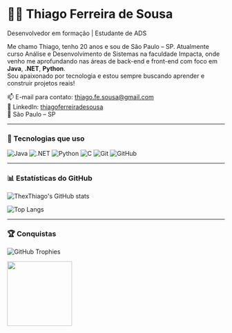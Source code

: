 # 👨‍💻 Thiago Ferreira de Sousa  
Desenvolvedor em formação | Estudante de ADS

Me chamo Thiago, tenho 20 anos e sou de São Paulo – SP.  Atualmente curso Análise e Desenvolvimento de Sistemas na faculdade Impacta, onde venho me aprofundando nas áreas de back-end e front-end com foco em **Java**, **.NET**, **Python**.  
Sou apaixonado por tecnologia e estou sempre buscando aprender e construir projetos reais!

📫 E-mail para contato: thiago.fe.sousa@gmail.com                                                                  
💼 LinkedIn: [thiagoferreiradesousa](https://www.linkedin.com/in/thiagoferreiradesousa)  
📍 São Paulo – SP

---

### 🚀 Tecnologias que uso
                                                      
![Java](https://img.shields.io/badge/-Java-007396?style=flat&logo=java)
![.NET](https://img.shields.io/badge/-.NET-512BD4?style=flat&logo=dotnet&logoColor=fff)
![Python](https://img.shields.io/badge/-Python-3776AB?style=flat&logo=python&logoColor=fff)
![C](https://img.shields.io/badge/-C-A8B9CC?style=flat&logo=c&logoColor=fff)
![Git](https://img.shields.io/badge/-Git-F05032?style=flat&logo=git)
![GitHub](https://img.shields.io/badge/-GitHub-181717?style=flat&logo=github)

---

### 📊 Estatísticas do GitHub

![ThexThiago's GitHub stats](https://github-readme-stats.vercel.app/api?username=ThexThiago&show_icons=true&theme=tokyonight)

![Top Langs](https://github-readme-stats.vercel.app/api/top-langs/?username=ThexThiago&layout=compact&theme=tokyonight)     

---

### 🏆 Conquistas

![GitHub Trophies](https://github-profile-trophy.vercel.app/?username=ThexThiago&theme=tokyonight)

<div align="left">
<img src= https://i.pinimg.com/originals/a3/c7/35/a3c7357e33061a3fc4f43fdd2622cbfb.gif width="150" />
</div>



